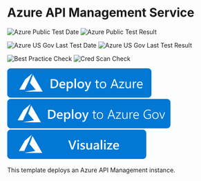 # Azure API Management Service

![Azure Public Test Date](https://azurequickstartsservice.blob.core.windows.net/badges/101-azure-api-management-create/PublicLastTestDate.svg)
![Azure Public Test Result](https://azurequickstartsservice.blob.core.windows.net/badges/101-azure-api-management-create/PublicDeployment.svg)

![Azure US Gov Last Test Date](https://azurequickstartsservice.blob.core.windows.net/badges/101-azure-api-management-create/FairfaxLastTestDate.svg)
![Azure US Gov Last Test Result](https://azurequickstartsservice.blob.core.windows.net/badges/101-azure-api-management-create/FairfaxDeployment.svg)

![Best Practice Check](https://azurequickstartsservice.blob.core.windows.net/badges/101-azure-api-management-create/BestPracticeResult.svg)
![Cred Scan Check](https://azurequickstartsservice.blob.core.windows.net/badges/101-azure-api-management-create/CredScanResult.svg)

[![Deploy to Azure](https://raw.githubusercontent.com/Azure/azure-quickstart-templates/master/1-CONTRIBUTION-GUIDE/images/deploytoazure.svg?sanitize=true)](https://portal.azure.com/#create/Microsoft.Template/uri/https%3A%2F%2Fraw.githubusercontent.com%2Fazure%2Fazure-quickstart-templates%2Fmaster%2F101-azure-api-management-create%2Fazuredeploy.json)
[![Deploy to AzureUS Gov](https://raw.githubusercontent.com/Azure/azure-quickstart-templates/master/1-CONTRIBUTION-GUIDE/images/deploytoazuregov.svg?sanitize=true)](https://portal.azure.us/#create/Microsoft.Template/uri/https%3A%2F%2Fraw.githubusercontent.com%2Fazure%2Fazure-quickstart-templates%2Fmaster%2F101-azure-api-management-create%2Fazuredeploy.json)
[![Visualize](https://raw.githubusercontent.com/Azure/azure-quickstart-templates/master/1-CONTRIBUTION-GUIDE/images/visualizebutton.svg?sanitize=true)](http://armviz.io/#/?load=https%3A%2F%2Fraw.githubusercontent.com%2Fazure%2Fazure-quickstart-templates%2Fmaster%2F101-azure-api-management-create%2Fazuredeploy.json)

This template deploys an Azure API Management instance.